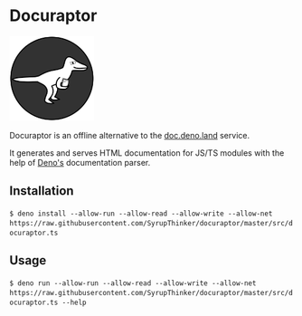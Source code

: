 # Docuraptor

<img src="./assets/logo.optimized.svg" alt="Docuraptor Logo" width=150 />

Docuraptor is an offline alternative to the [doc.deno.land](https://doc.deno.land) service.

It generates and serves HTML documentation for JS/TS modules with the help of [Deno's](https://deno.land) documentation parser.

## Installation

`$ deno install --allow-run --allow-read --allow-write --allow-net https://raw.githubusercontent.com/SyrupThinker/docuraptor/master/src/docuraptor.ts`

## Usage

`$ deno run --allow-run --allow-read --allow-write --allow-net https://raw.githubusercontent.com/SyrupThinker/docuraptor/master/src/docuraptor.ts --help`

